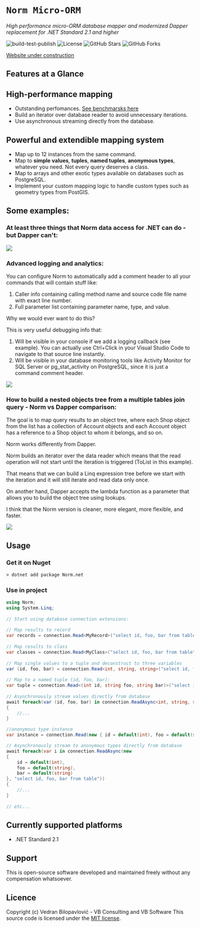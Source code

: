# **`Norm Micro-ORM`**
 
_High performance micro-ORM database mapper and modernized Dapper replacement for .NET Standard 2.1 and higher_
 
![build-test-publish](https://github.com/vb-consulting/Norm.net/workflows/build-test-publish/badge.svg)
![License](https://img.shields.io/badge/license-MIT-green)
![GitHub Stars](https://img.shields.io/github/stars/vb-consulting/Norm.net?style=social)
![GitHub Forks](https://img.shields.io/github/forks/vb-consulting/Norm.net?style=social)

[Website under construction](https://vb-consulting.github.io/norm.net/)
 
## Features at a Glance
 
## **High-performance mapping**

- Outstanding perfomances. [See benchmarsks here](https://github.com/vb-consulting/Norm.net/blob/master/performance-tests.md)
- Build an iterator over database reader to avoid unnecessary iterations.
- Use asynchronous streaming directly from the database.

## **Powerful and extendible mapping system**

- Map up to 12 instances from the same command.
- Map to **simple values**, **tuples**, **named tuples**, **anonymous types**, whatever you need. Not every query deserves a class.
- Map to arrays and other exotic types available on databases such as PostgreSQL.
- Implement your custom mapping logic to handle custom types such as geometry types from PostGIS.

## Some examples:

###  At least three things that Norm data access for .NET can do - but Dapper can't: 
![](https://github.com/vb-consulting/Norm.net/blob/master/norm-mapping.jpg)

### Advanced logging and analytics:

You can configure Norm to automatically add a comment header to all your commands that will contain stuff like:

1) Caller info containing calling method name and source code file name with exact line number.
2) Full parameter list containing parameter name, type, and value.

Why we would ever want to do this?

This is very useful debugging info that:

1) Will be visible in your console if we add a logging callback (see example). You can actually use Ctrl+Click in your Visual Studio Code to navigate to that source line instantly.
2) Will be visible in your database monitoring tools like Activity Monitor for SQL Server or pg_stat_activity on PostgreSQL, since it is just a command comment header.

![](https://github.com/vb-consulting/Norm.net/blob/master/norm-logging.jpg)

### How to build a nested objects tree from a multiple tables join query - Norm vs Dapper comparison:

The goal is to map query results to an object tree, where each Shop object from the list has a collection of Account objects and each Account object has a reference to a Shop object to whom it belongs, and so on.

Norm works differently from Dapper.

Norm builds an iterator over the data reader which means that the read operation will not start until the iteration is triggered (ToList in this example).

That means that we can build a Linq expression tree before we start with the iteration and it will still iterate and read data only once.

On another hand, Dapper accepts the lambda function as a parameter that allows you to build the object tree using lookups.

I think that the Norm version is cleaner, more elegant, more flexible, and faster.


![](https://github.com/vb-consulting/Norm.net/blob/master/nested.png)

## Usage
 
### Get it on Nuget
 
```txt
> dotnet add package Norm.net
```
 
### Use in project
 
```csharp
using Norm;
using System.Linq;
 
// Start using database connection extensions:
 
// Map results to record
var records = connection.Read<MyRecord>("select id, foo, bar from table");
 
// Map results to class
var classes = connection.Read<MyClass>("select id, foo, bar from table");
 
// Map single values to a tuple and deconstruct to three variables
var (id, foo, bar) = connection.Read<int, string, string>("select id, foo, bar from table").Single();
 
// Map to a named tuple (id, foo, bar):
var tuple = connection.Read<(int id, string foo, string bar)>("select id, foo, bar from table").Single();
 
// Asynchronously stream values directly from database
await foreach(var (id, foo, bar) in connection.ReadAsync<int, string, string>("select id, foo, bar from table"))
{
    //...
}

//anonymous type instance
var instance = connection.Read(new { id = default(int), foo = default(string), bar = default(string) }, "select id, foo, bar from table").Single();

// Asynchronously stream to anonymous types directly from database
await foreach(var i in connection.ReadAsync(new 
{ 
    id = default(int), 
    foo = default(string), 
    bar = default(string) 
}, "select id, foo, bar from table"))
{
    //...
}
 
// etc...
```
 
## Currently supported platforms
 
- .NET Standard 2.1
 
## Support
 
This is open-source software developed and maintained freely without any compensation whatsoever.
 
## Licence
 
Copyright (c) Vedran Bilopavlović - VB Consulting and VB Software
This source code is licensed under the [MIT license](https://github.com/vbilopav/NoOrm.Net/blob/master/LICENSE).
